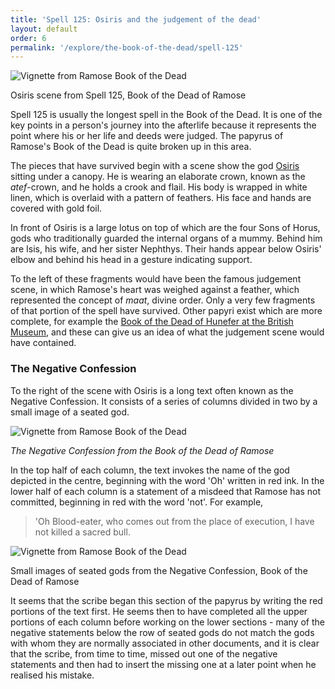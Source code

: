 ```yaml
---
title: 'Spell 125: Osiris and the judgement of the dead'
layout: default
order: 6
permalink: '/explore/the-book-of-the-dead/spell-125'
---
```


![Vignette from Ramose Book of the Dead]({{site.baseurl}}/images/papyrus/BD125v.jpg)

Osiris scene from Spell 125, Book of the Dead of Ramose

Spell 125 is usually the longest spell in the Book of the Dead. It is one of the key points in a person's journey into the afterlife because it represents the point where his or her life and deeds were judged. The papyrus of Ramose's Book of the Dead is quite broken up in this area.

The pieces that have survived begin with a scene show the god [Osiris](https://en.wikipedia.org/wiki/Osiris) sitting under a canopy. He is wearing an elaborate crown, known as the _atef_-crown, and he holds a crook and flail. His body is wrapped in white linen, which is overlaid with a pattern of feathers. His face and hands are covered with gold foil.

In front of Osiris is a large lotus on top of which are the four Sons of Horus, gods who traditionally guarded the internal organs of a mummy. Behind him are Isis, his wife, and her sister Nephthys. Their hands appear below Osiris' elbow and behind his head in a gesture indicating support.

To the left of these fragments would have been the famous judgement scene, in which Ramose's heart was weighed against a feather, which represented the concept of _maat_, divine order. Only a very few fragments of that portion of the spell have survived. Other papyri exist which are more complete, for example the [Book of the Dead of Hunefer at the British Museum](https://www.britishmuseum.org/collection/object/Y_EA9901-8), and these can give us an idea of what the judgement scene would have contained.

### The Negative Confession

To the right of the scene with Osiris is a long text often known as the Negative Confession. It consists of a series of columns divided in two by a small image of a seated god.

![Vignette from Ramose Book of the Dead]({{site.baseurl}}/images/papyrus/BD125nc.jpg)

_The Negative Confession from the Book of the Dead of Ramose_

In the top half of each column, the text invokes the name of the god depicted in the centre, beginning with the word 'Oh' written in red ink. In the lower half of each column is a statement of a misdeed that Ramose has not committed, beginning in red with the word 'not'. For example,

>'Oh Blood-eater, who comes out from the place of execution, I have not killed a sacred bull.

![Vignette from Ramose Book of the Dead]({{site.baseurl}}/images/papyrus/BD125gods.jpg)

Small images of seated gods from the Negative Confession, Book of the Dead of Ramose

It seems that the scribe began this section of the papyrus by writing the red portions of the text first. He seems then to have completed all the upper portions of each column before working on the lower sections - many of the negative statements below the row of seated gods do not match the gods with whom they are normally associated in other documents, and it is clear that the scribe, from time to time, missed out one of the negative statements and then had to insert the missing one at a later point when he realised his mistake.
